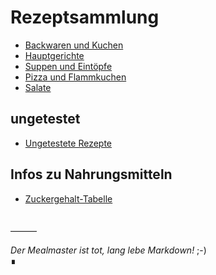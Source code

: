 # Rezeptsammlung

 - [Backwaren und Kuchen](docs/Backwaren_und_Kuchen/index.md)
 - [Hauptgerichte](docs/Hauptgerichte/index.md)
 - [Suppen und Eintöpfe](docs/Suppen-und-Eintoepfe/index.md)
 - [Pizza und Flammkuchen](docs/Pizza_und_Flammkuchen/index.md)
 - [Salate](docs/Salate/index.md)
 
<!-- - [sonstige Backwaren](docs/Backwaren.md) -->

## ungetestet

 - [Ungetestete Rezepte](docs/Ungetestete-Rezepte.md)

## Infos zu Nahrungsmitteln

 - [Zuckergehalt-Tabelle](docs/Zuckergehalt_2017.html)

　  
———

*Der Mealmaster ist tot, lang lebe Markdown!* ;-)  
∎
